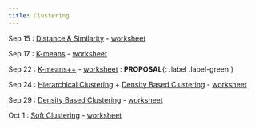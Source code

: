 ```yaml
---
title: Clustering
---
```


Sep 15 
: [Distance & Similarity](https://github.com/gallettilance/CS506-Fall2025/raw/main/lecture_03/03_Distance_&_Similarity.pdf) - [worksheet](https://github.com/gallettilance/CS506-Fall2025/blob/main/lecture_03/worksheet_03.ipynb)

Sep 17 
: [K-means](https://github.com/gallettilance/CS506-Fall2025/raw/main/lecture_04/04_Clustering_Kmeans.pdf) - [worksheet](https://github.com/gallettilance/CS506-Fall2025/blob/main/lecture_04/worksheet_04.ipynb)

Sep 22 
: [K-means++](https://github.com/gallettilance/CS506-Fall2025/raw/main/lecture_05/05_Kmeans++.pdf) - [worksheet](https://github.com/gallettilance/CS506-Fall2025/blob/main/lecture_05/worksheet_05.ipynb)
 : **PROPOSAL**{: .label .label-green }

Sep 24 
: [Hierarchical Clustering](https://github.com/gallettilance/CS506-Fall2025/raw/main/lecture_06/06_Hierarchical_Clustering.pdf) + [Density Based Clustering](https://github.com/gallettilance/CS506-Fall2025/raw/main/lecture_06/06_Density_Based_Clustering.pdf) - [worksheet](https://github.com/gallettilance/CS506-Fall2025/blob/main/lecture_06/worksheet_06.ipynb)

Sep 29
: [Density Based Clustering](https://github.com/gallettilance/CS506-Fall2025/raw/main/lecture_07/07_Density_Based_Clustering.pdf) - [worksheet](https://github.com/gallettilance/CS506-Fall2025/blob/main/lecture_07/worksheet_07.ipynb)

Oct 1
: [Soft Clustering](https://github.com/gallettilance/CS506-Fall2025/raw/main/lecture_08/08_Soft_Clustering.pdf) - [worksheet](https://github.com/gallettilance/CS506-Fall2025/blob/main/lecture_08/worksheet_08.ipynb)
